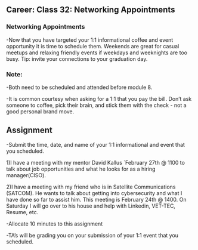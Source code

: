 ## Career: Class 32: Networking Appointments

### Networking Appointments

-Now that you have targeted your 1:1 informational coffee and event opportunity it is time to schedule them. Weekends are great for casual meetups and relaxing friendly events if weekdays and weeknights are too busy. Tip: invite your connections to your graduation day.

### Note:

-Both need to be scheduled and attended before module 8.

-It is common courtesy when asking for a 1:1 that you pay the bill. Don’t ask someone to coffee, pick their brain, and stick them with the check - not a good personal brand move.

## Assignment

-Submit the time, date, and name of your 1:1 informational and event that you scheduled.

1)I have a meeting with my mentor David Kallus `February 27th @ 1100 to talk about job opportunities and what he looks for as a hiring manager(CISO).

2)I have a meeting with my friend who is in Satellite Communications (SATCOM). He wants to talk about getting into cybersecurity and what I have done so far to assist him. This meeting is February 24th @ 1400. On Saturday I will go over to his house and help with Linkedin, VET-TEC, Resume, etc.

-Allocate 10 minutes to this assignment

-TA’s will be grading you on your submission of your 1:1 event that you scheduled.
